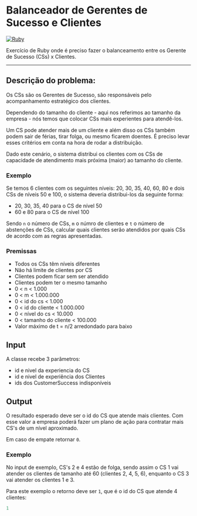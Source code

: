 # Balanceador de Gerentes de Sucesso e Clientes
[![Ruby](https://github.com/k41n3w/success-manager-balancer/actions/workflows/ruby.yml/badge.svg)](https://github.com/k41n3w/success-manager-balancer/actions/workflows/ruby.yml)

Exercício de Ruby onde é preciso fazer o balanceamento entre os Gerente de Sucesso (CSs) x Clientes.

---

## Descrição do problema:

Os CSs são os Gerentes de Sucesso, são responsáveis pelo acompanhamento estratégico dos clientes.

Dependendo do tamanho do cliente - aqui nos referimos ao tamanho da empresa - nós temos que colocar CSs mais experientes para atendê-los.

Um CS pode atender mais de um cliente e além disso os CSs também podem sair de férias, tirar folga, ou mesmo ficarem doentes. É preciso levar esses critérios em conta na hora de rodar a distribuição.

Dado este cenário, o sistema distribui os clientes com os CSs de capacidade de atendimento mais próxima (maior) ao tamanho do cliente.

### Exemplo

Se temos 6 clientes com os seguintes níveis: 20, 30, 35, 40, 60, 80 e dois CSs de níveis 50 e 100, o sistema deveria distribui-los da seguinte forma:

- 20, 30, 35, 40 para o CS de nível 50
- 60 e 80 para o CS de nível 100

Sendo `n` o número de CSs, `m` o númro de clientes e `t` o número de abstenções de CSs, calcular quais clientes serão atendidos por quais CSs de acordo com as regras apresentadas.


### Premissas

- Todos os CSs têm níveis diferentes
- Não há limite de clientes por CS
- Clientes podem ficar sem ser atendido
- Clientes podem ter o mesmo tamanho
- 0 < n < 1.000
- 0 < m < 1.000.000
- 0 < id do cs < 1.000
- 0 < id do cliente < 1.000.000
- 0 < nível do cs < 10.000
- 0 < tamanho do cliente < 100.000
- Valor máximo de t = n/2 arredondado para baixo

## Input

A classe recebe 3 parâmetros:

- id e nivel da experiencia do CS
- id e nivel de experiência dos Clientes
- ids dos CustomerSuccess indisponíveis


## Output

O resultado esperado deve ser o id do CS que atende mais clientes. Com esse valor a empresa poderá fazer um plano de ação para contratar mais CS's de um nível aproximado.

Em caso de empate retornar `0`.

### Exemplo

No input de exemplo, CS's 2 e 4 estão de folga, sendo assim o CS 1 vai atender os clientes de tamanho até 60 (clientes 2, 4, 5, 6), enquanto o CS 3 vai atender os clientes 1 e 3.

Para este exemplo o retorno deve ser `1`, que é o id do CS que atende 4 clientes:

```ruby
1
```
